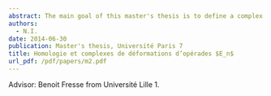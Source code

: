 ```yaml
---
abstract: The main goal of this master's thesis is to define a complex computing the cohomology of Gerstenhaber algebras and associated deformation complexes using the iterated bar construction.
authors:
  - N.I.
date: 2014-06-30
publication: Master's thesis, Université Paris 7
title: Homologie et complexes de déformations d’opérades $E_n$
url_pdf: /pdf/papers/m2.pdf
---
```


Advisor: Benoit Fresse from Université Lille 1.
